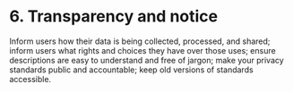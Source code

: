 # 6. Transparency and notice

Inform users how their data is being collected, processed, and shared; inform users what rights and choices they have over those uses; ensure descriptions are easy to understand and free of jargon; make your privacy standards public and accountable; keep old versions of standards accessible.
